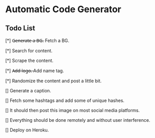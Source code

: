 # Automatic Code Generator

## Todo List

[*] G̶e̶n̶e̶r̶a̶t̶e̶ a̶ B̶G̶. Fetch a BG.

[*] Search for content.

[*] Scrape the content.

[*] A̶d̶d̶ l̶o̶g̶o̶.̶  Add name tag.

[*] Randomize the content and post a little bit.

[] Generate a caption.

[] Fetch some hashtags and add some of unique hashes.

[] It should then post this image on most social media platforms.

[] Everything should be done remotely and without user interference.

[] Deploy on Heroku.
